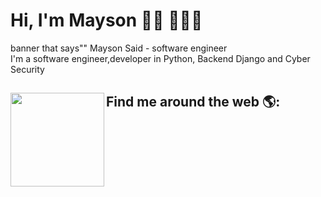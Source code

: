 # Hi, I'm Mayson 👋🏾 👩🏾‍💻

 banner that says"" Mayson Said - software engineer        
I'm a software engineer,developer in Python, Backend Django and Cyber Security


## Find me around the web 🌎: <a href="https://github.com/sponsors/M0nica"><img align="left" width="150" height="150" src="https://github.com/M0nica/M0nica/blob/main/octomonica/m0nica-octocat-rotating.gif?raw=true"></a>
